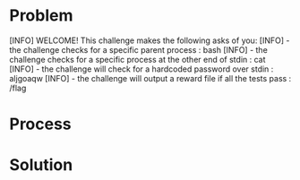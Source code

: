 # Problem
[INFO] WELCOME! This challenge makes the following asks of you:
[INFO] - the challenge checks for a specific parent process : bash
[INFO] - the challenge checks for a specific process at the other end of stdin : cat
[INFO] - the challenge will check for a hardcoded password over stdin : aljgoaqw
[INFO] - the challenge will output a reward file if all the tests pass : /flag

# Process

# Solution